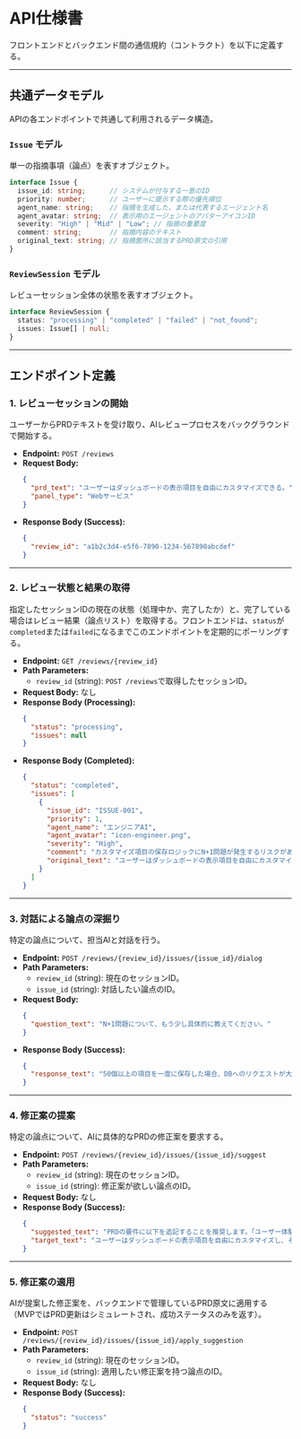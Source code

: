 # API仕様書

フロントエンドとバックエンド間の通信規約（コントラクト）を以下に定義する。

---

## 共通データモデル

APIの各エンドポイントで共通して利用されるデータ構造。

### `Issue` モデル
単一の指摘事項（論点）を表すオブジェクト。

```typescript
interface Issue {
  issue_id: string;      // システムが付与する一意のID
  priority: number;      // ユーザーに提示する際の優先順位
  agent_name: string;    // 指摘を生成した、または代表するエージェント名
  agent_avatar: string;  // 表示用のエージェントのアバターアイコンID
  severity: "High" | "Mid" | "Low"; // 指摘の重要度
  comment: string;       // 指摘内容のテキスト
  original_text: string; // 指摘箇所に該当するPRD原文の引用
}
```

### `ReviewSession` モデル
レビューセッション全体の状態を表すオブジェクト。

```typescript
interface ReviewSession {
  status: "processing" | "completed" | "failed" | "not_found";
  issues: Issue[] | null;
}
```

---

## エンドポイント定義

### 1. レビューセッションの開始

ユーザーからPRDテキストを受け取り、AIレビュープロセスをバックグラウンドで開始する。

- **Endpoint:** `POST /reviews`
- **Request Body:**
  ```json
  {
    "prd_text": "ユーザーはダッシュボードの表示項目を自由にカスタマイズできる。",
    "panel_type": "Webサービス"
  }
  ```
- **Response Body (Success):**
  ```json
  {
    "review_id": "a1b2c3d4-e5f6-7890-1234-567890abcdef"
  }
  ```

---

### 2. レビュー状態と結果の取得

指定したセッションIDの現在の状態（処理中か、完了したか）と、完了している場合はレビュー結果（論点リスト）を取得する。フロントエンドは、`status`が`completed`または`failed`になるまでこのエンドポイントを定期的にポーリングする。

- **Endpoint:** `GET /reviews/{review_id}`
- **Path Parameters:**
  - `review_id` (string): `POST /reviews`で取得したセッションID。
- **Request Body:** なし
- **Response Body (Processing):**
  ```json
  {
    "status": "processing",
    "issues": null
  }
  ```
- **Response Body (Completed):**
  ```json
  {
    "status": "completed",
    "issues": [
      {
        "issue_id": "ISSUE-001",
        "priority": 1,
        "agent_name": "エンジニアAI",
        "agent_avatar": "icon-engineer.png",
        "severity": "High",
        "comment": "カスタマイズ項目の保存ロジックにN+1問題が発生するリスクがあります...",
        "original_text": "ユーザーはダッシュボードの表示項目を自由にカスタマイズし、その設定を保存できる。"
      }
    ]
  }
  ```

---

### 3. 対話による論点の深掘り

特定の論点について、担当AIと対話を行う。

- **Endpoint:** `POST /reviews/{review_id}/issues/{issue_id}/dialog`
- **Path Parameters:**
  - `review_id` (string): 現在のセッションID。
  - `issue_id` (string): 対話したい論点のID。
- **Request Body:**
  ```json
  {
    "question_text": "N+1問題について、もう少し具体的に教えてください。"
  }
  ```
- **Response Body (Success):**
  ```json
  {
    "response_text": "50個以上の項目を一度に保存した場合、DBへのリクエストが大量に発生し、サーバーの応答時間が5秒以上かかる可能性があります..."
  }
  ```

---

### 4. 修正案の提案

特定の論点について、AIに具体的なPRDの修正案を要求する。

- **Endpoint:** `POST /reviews/{review_id}/issues/{issue_id}/suggest`
- **Path Parameters:**
  - `review_id` (string): 現在のセッションID。
  - `issue_id` (string): 修正案が欲しい論点のID。
- **Request Body:** なし
- **Response Body (Success):**
  ```json
  {
    "suggested_text": "PRDの要件に以下を追記することを推奨します。「ユーザー体験を損なわないため、一度に保存できる項目は最大100個までとする。」",
    "target_text": "ユーザーはダッシュボードの表示項目を自由にカスタマイズし、その設定を保存できる。"
  }
  ```

---

### 5. 修正案の適用

AIが提案した修正案を、バックエンドで管理しているPRD原文に適用する（MVPではPRD更新はシミュレートされ、成功ステータスのみを返す）。

- **Endpoint:** `POST /reviews/{review_id}/issues/{issue_id}/apply_suggestion`
- **Path Parameters:**
  - `review_id` (string): 現在のセッションID。
  - `issue_id` (string): 適用したい修正案を持つ論点のID。
- **Request Body:** なし
- **Response Body (Success):**
  ```json
  {
    "status": "success"
  }
  ```
